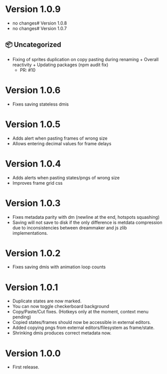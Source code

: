 # Version  1.0.9
- no changes# Version  1.0.8
- no changes# Version  1.0.7
## 📦 Uncategorized

- Fixing of sprites duplication on copy pasting during renaming + Overall reactivity + Updating packages (npm audit fix)
   - PR: #10

# Version 1.0.6

-   Fixes saving stateless dmis

# Version 1.0.5

-   Adds alert when pasting frames of wrong size
-   Allows entering decimal values for frame delays

# Version 1.0.4

-   Adds alerts when pasting states/pngs of wrong size
-   Improves frame grid css

# Version 1.0.3

-   Fixes metadata parity with dm (newline at the end, hotspots squashing)
-   Saving will not save to disk if the only difference is metdata compression due to inconsistencies between dreammaker and js zlib implementations.

# Version 1.0.2

-   Fixes saving dmis with animation loop counts

# Version 1.0.1

-   Duplicate states are now marked.
-   You can now toggle checkerboard background
-   Copy/Paste/Cut fixes. (Hotkeys only at the moment, context menu pending)
-   Copied states/frames should now be accessible in external editors.
-   Added copying pngs from external editors/filesystem as frame/state.
-   Shrinking dmis produces correct metadata now.

# Version 1.0.0

-   First release.

